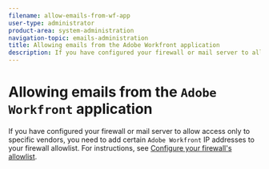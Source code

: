 ```yaml
---
filename: allow-emails-from-wf-app
user-type: administrator
product-area: system-administration
navigation-topic: emails-administration
title: Allowing emails from the Adobe Workfront application
description: If you have configured your firewall or mail server to allow access only to specific vendors, you need to add certain Adobe Workfront IP addresses to your firewall allowlist. For instructions, see Configure your firewall's allowlist.
---
```


# Allowing emails from the `Adobe Workfront` application

If you have configured your firewall or mail server to allow access only to specific vendors, you need to add certain `Adobe Workfront` IP addresses to your firewall allowlist. For instructions, see [Configure your firewall's allowlist](../../../administration-and-setup/get-started-wf-administration/configure-your-firewall.md).
